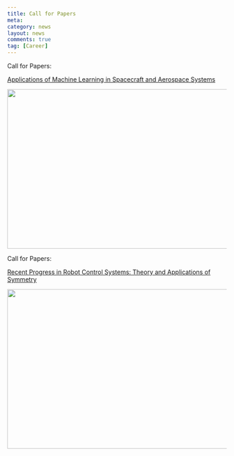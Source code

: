 ```yaml
---
title: Call for Papers
meta: 
category: news
layout: news
comments: true
tag: [Career]
---
```

Call for Papers: 

[Applications of Machine Learning in Spacecraft and Aerospace Systems](https://www.mdpi.com/journal/mathematics/special_issues/09O2330789)

<img src="{{site.url}}/images/posts/SI2.png " alt="" width="640" height="366" title="" align="" />

Call for Papers: 

[Recent Progress in Robot Control Systems: Theory and Applications of Symmetry](https://www.mdpi.com/journal/symmetry/special_issues/Recent_Progress_Robot_Control_Systems_Theory_Applications)

<img src="{{site.url}}/images/posts/SI1.png " alt="" width="640" height="366" title="" align="" />



